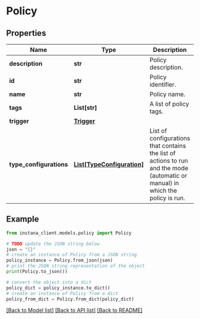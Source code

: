 # Policy


## Properties

Name | Type | Description | Notes
------------ | ------------- | ------------- | -------------
**description** | **str** | Policy description. | [optional] 
**id** | **str** | Policy identifier. | [readonly] 
**name** | **str** | Policy name. | 
**tags** | **List[str]** | A list of policy tags. | [optional] 
**trigger** | [**Trigger**](Trigger.md) |  | 
**type_configurations** | [**List[TypeConfiguration]**](TypeConfiguration.md) | List of configurations that contains the list of actions to run and the mode (automatic or manual) in which the policy is run. | 

## Example

```python
from instana_client.models.policy import Policy

# TODO update the JSON string below
json = "{}"
# create an instance of Policy from a JSON string
policy_instance = Policy.from_json(json)
# print the JSON string representation of the object
print(Policy.to_json())

# convert the object into a dict
policy_dict = policy_instance.to_dict()
# create an instance of Policy from a dict
policy_from_dict = Policy.from_dict(policy_dict)
```
[[Back to Model list]](../README.md#documentation-for-models) [[Back to API list]](../README.md#documentation-for-api-endpoints) [[Back to README]](../README.md)


